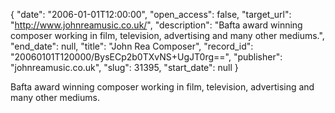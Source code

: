 {
  "date": "2006-01-01T12:00:00", 
  "open_access": false, 
  "target_url": "http://www.johnreamusic.co.uk/", 
  "description": "Bafta award winning composer working in film, television, advertising and many other mediums.", 
  "end_date": null, 
  "title": "John Rea Composer", 
  "record_id": "20060101T120000/BysECp2b0TXvNS+UgJT0rg==", 
  "publisher": "johnreamusic.co.uk", 
  "slug": 31395, 
  "start_date": null
}

Bafta award winning composer working in film, television, advertising and many other mediums.